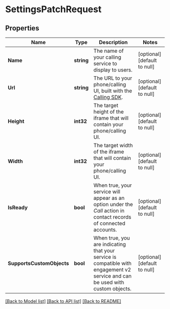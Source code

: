 # SettingsPatchRequest

## Properties
Name | Type | Description | Notes
------------ | ------------- | ------------- | -------------
**Name** | **string** | The name of your calling service to display to users. | [optional] [default to null]
**Url** | **string** | The URL to your phone/calling UI, built with the [Calling SDK](#). | [optional] [default to null]
**Height** | **int32** | The target height of the iframe that will contain your phone/calling UI. | [optional] [default to null]
**Width** | **int32** | The target width of the iframe that will contain your phone/calling UI. | [optional] [default to null]
**IsReady** | **bool** | When true, your service will appear as an option under the *Call* action in contact records of connected accounts. | [optional] [default to null]
**SupportsCustomObjects** | **bool** | When true, you are indicating that your service is compatible with engagement v2 service and can be used with custom objects. | [optional] [default to null]

[[Back to Model list]](../README.md#documentation-for-models) [[Back to API list]](../README.md#documentation-for-api-endpoints) [[Back to README]](../README.md)

